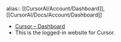 alias:: [[CursorAI/Account/Dashboard]], [[CursorAI/Docs/Account/Dashboard]]

- [Cursor – Dashboard](https://docs.cursor.com/account/dashboard)
- This is the logged-in website for Cursor.